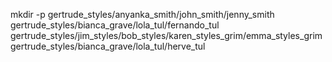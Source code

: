 mkdir -p gertrude_styles/anyanka_smith/john_smith/jenny_smith gertrude_styles/bianca_grave/lola_tul/fernando_tul gertrude_styles/jim_styles/bob_styles/karen_styles_grim/emma_styles_grim gertrude_styles/bianca_grave/lola_tul/herve_tul